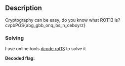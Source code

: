 ## Description
Cryptography can be easy, do you know what ROT13 is?  
cvpbPGS{abg_gbb_onq_bs_n_ceboyrz}

### Solving
I use online tools [dcode rot13](https://www.dcode.fr/rot-13-cipher) to solve it.

**Decoded flag:**  
        
